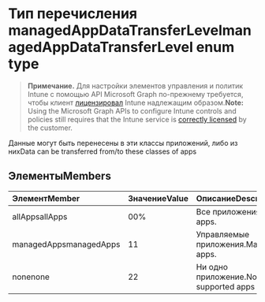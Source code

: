 # <a name="managedappdatatransferlevel-enum-type"></a><span data-ttu-id="f674d-101">Тип перечисления managedAppDataTransferLevel</span><span class="sxs-lookup"><span data-stu-id="f674d-101">managedAppDataTransferLevel enum type</span></span>

> <span data-ttu-id="f674d-102">**Примечание.** Для настройки элементов управления и политик Intune с помощью API Microsoft Graph по-прежнему требуется, чтобы клиент [лицензировал](https://go.microsoft.com/fwlink/?linkid=839381) Intune надлежащим образом.</span><span class="sxs-lookup"><span data-stu-id="f674d-102">**Note:** Using the Microsoft Graph APIs to configure Intune controls and policies still requires that the Intune service is [correctly licensed](https://go.microsoft.com/fwlink/?linkid=839381) by the customer.</span></span>

<span data-ttu-id="f674d-103">Данные могут быть перенесены в эти классы приложений, либо из них</span><span class="sxs-lookup"><span data-stu-id="f674d-103">Data can be transferred from/to these classes of apps</span></span>
## <a name="members"></a><span data-ttu-id="f674d-104">Элементы</span><span class="sxs-lookup"><span data-stu-id="f674d-104">Members</span></span>
|<span data-ttu-id="f674d-105">Элемент</span><span class="sxs-lookup"><span data-stu-id="f674d-105">Member</span></span>|<span data-ttu-id="f674d-106">Значение</span><span class="sxs-lookup"><span data-stu-id="f674d-106">Value</span></span>|<span data-ttu-id="f674d-107">Описание</span><span class="sxs-lookup"><span data-stu-id="f674d-107">Description</span></span>|
|:---|:---|:---|
|<span data-ttu-id="f674d-108">allApps</span><span class="sxs-lookup"><span data-stu-id="f674d-108">allApps</span></span>|<span data-ttu-id="f674d-109">0</span><span class="sxs-lookup"><span data-stu-id="f674d-109">0%</span></span>|<span data-ttu-id="f674d-110">Все приложения.</span><span class="sxs-lookup"><span data-stu-id="f674d-110">All apps.</span></span>|
|<span data-ttu-id="f674d-111">managedApps</span><span class="sxs-lookup"><span data-stu-id="f674d-111">managedApps</span></span>|<span data-ttu-id="f674d-112">1</span><span class="sxs-lookup"><span data-stu-id="f674d-112">1</span></span>|<span data-ttu-id="f674d-113">Управляемые приложения.</span><span class="sxs-lookup"><span data-stu-id="f674d-113">Managed apps.</span></span>|
|<span data-ttu-id="f674d-114">none</span><span class="sxs-lookup"><span data-stu-id="f674d-114">none</span></span>|<span data-ttu-id="f674d-115">2</span><span class="sxs-lookup"><span data-stu-id="f674d-115">2</span></span>|<span data-ttu-id="f674d-116">Ни одно приложение.</span><span class="sxs-lookup"><span data-stu-id="f674d-116">No supported apps</span></span>|



